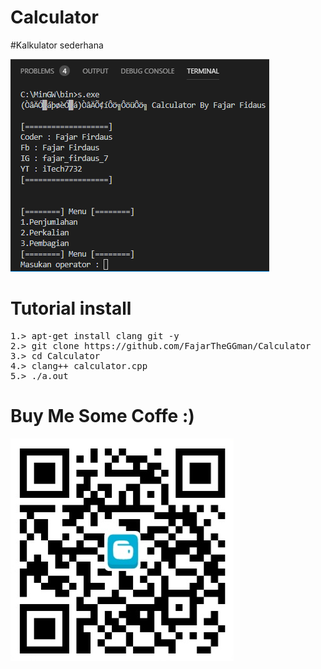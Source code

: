 # Calculator
#Kalkulator sederhana

![alt text](https://github.com/FajarTheGGman/Calculator/blob/master/.img/1232323.PNG)

# Tutorial install 
<pre>
1.> apt-get install clang git -y
2.> git clone https://github.com/FajarTheGGman/Calculator
3.> cd Calculator
4.> clang++ calculator.cpp
5.> ./a.out
</pre>

# Buy Me Some Coffe :)
![donate](https://raw.githubusercontent.com/FajarTheGGman/F-Tools/master/.images/donate.jpeg)
